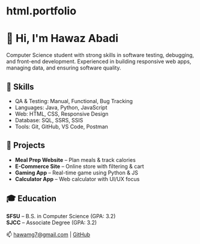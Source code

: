 # html.portfolio
# 👋 Hi, I'm Hawaz Abadi

Computer Science student with strong skills in software testing, debugging, and front-end development. Experienced in building responsive web apps, managing data, and ensuring software quality.

## 🔧 Skills
- QA & Testing: Manual, Functional, Bug Tracking
- Languages: Java, Python, JavaScript
- Web: HTML, CSS, Responsive Design
- Database: SQL, SSRS, SSIS
- Tools: Git, GitHub, VS Code, Postman

## 💼 Projects
- **Meal Prep Website** – Plan meals & track calories
- **E-Commerce Site** – Online store with filtering & cart
- **Gaming App** – Real-time game using Python & JS
- **Calculator App** – Web calculator with UI/UX focus

## 🎓 Education
**SFSU** – B.S. in Computer Science (GPA: 3.2)  
**SJCC** – Associate Degree (GPA: 3.2)

📫 hawamg7@gmail.com | [GitHub](https://github.com/HawazAbadi)

